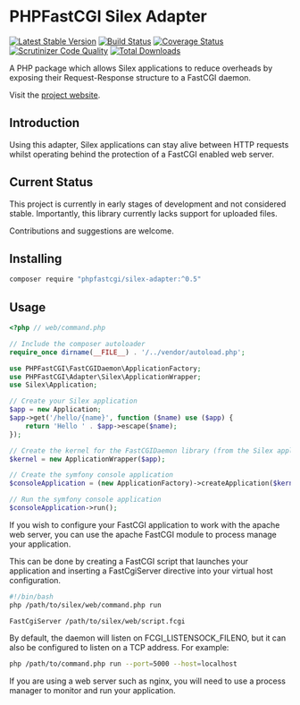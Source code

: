 # PHPFastCGI Silex Adapter

[![Latest Stable Version](https://poser.pugx.org/phpfastcgi/silex-adapter/v/stable)](https://packagist.org/packages/phpfastcgi/silex-adapter)
[![Build Status](https://travis-ci.org/PHPFastCGI/SilexAdapter.svg?branch=master)](https://travis-ci.org/PHPFastCGI/SilexAdapter)
[![Coverage Status](https://coveralls.io/repos/PHPFastCGI/SilexAdapter/badge.svg?branch=master&service=github)](https://coveralls.io/github/PHPFastCGI/SilexAdapter?branch=master)
[![Scrutinizer Code Quality](https://scrutinizer-ci.com/g/PHPFastCGI/SilexAdapter/badges/quality-score.png?b=master)](https://scrutinizer-ci.com/g/PHPFastCGI/SilexAdapter/?branch=master)
[![Total Downloads](https://poser.pugx.org/phpfastcgi/silex-adapter/downloads)](https://packagist.org/packages/phpfastcgi/silex-adapter)

A PHP package which allows Silex applications to reduce overheads by exposing their Request-Response structure to a FastCGI daemon.

Visit the [project website](http://phpfastcgi.github.io/).

## Introduction

Using this adapter, Silex applications can stay alive between HTTP requests whilst operating behind the protection of a FastCGI enabled web server.

## Current Status

This project is currently in early stages of development and not considered stable. Importantly, this library currently lacks support for uploaded files.

Contributions and suggestions are welcome.

## Installing

```sh
composer require "phpfastcgi/silex-adapter:^0.5"
```

## Usage

```php
<?php // web/command.php

// Include the composer autoloader
require_once dirname(__FILE__) . '/../vendor/autoload.php';

use PHPFastCGI\FastCGIDaemon\ApplicationFactory;
use PHPFastCGI\Adapter\Silex\ApplicationWrapper;
use Silex\Application;

// Create your Silex application
$app = new Application;
$app->get('/hello/{name}', function ($name) use ($app) {
    return 'Hello ' . $app->escape($name);
});

// Create the kernel for the FastCGIDaemon library (from the Silex application)
$kernel = new ApplicationWrapper($app);

// Create the symfony console application
$consoleApplication = (new ApplicationFactory)->createApplication($kernel);

// Run the symfony console application
$consoleApplication->run();
```

If you wish to configure your FastCGI application to work with the apache web server, you can use the apache FastCGI module to process manage your application.

This can be done by creating a FastCGI script that launches your application and inserting a FastCgiServer directive into your virtual host configuration.

```sh
#!/bin/bash
php /path/to/silex/web/command.php run
```

```
FastCgiServer /path/to/silex/web/script.fcgi
```

By default, the daemon will listen on FCGI_LISTENSOCK_FILENO, but it can also be configured to listen on a TCP address. For example:

```sh
php /path/to/command.php run --port=5000 --host=localhost
```

If you are using a web server such as nginx, you will need to use a process manager to monitor and run your application.
